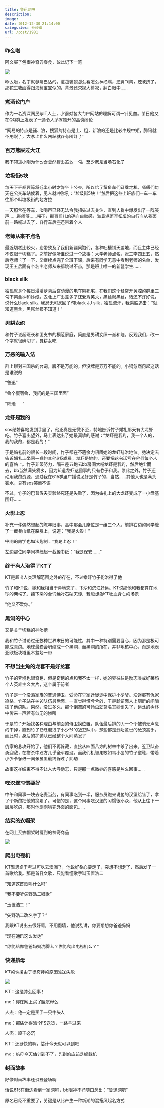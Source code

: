 ```yaml
---
title: 鲁迅网吧
description: 
image: 
date: 2012-12-30 21:14:00
categories: 神经病
url: /post/1981
---
```


### 咋么啦

阿文买了包很神奇的零食，故此记下一笔

![](https://storageapi.fleek.co/0a3a8890-e65e-47ce-93d7-0442b9209d38-bucket/blog/posts/2012-12/12-30/1.jpg)

咋么啦，名字就够斯巴达的。这包装袋怎么看怎么神经病，还黄飞鸿，还被挤了。那花生糖画得跟海绵宝宝似的，背景还央视大裤衩，翻白眼中……

### 煮酒论门户

作为一名资深网民与IT人士，小钢对各大门户网站的理解可谓一针见血。某日他又在QQ群上发表了一通令人茅塞顿开的高谈阔论

“网易的特点是骚、浪，搜狐的特点是土、粗，新浪的还是比较中规中矩，腾讯就不用说了，大家上什么网站就各有所好了”

### 百万熊屎过大江

我不知道小刚为什么会忽然冒出这么一句，至少我是当场石化了

### 垃圾街5块

每天下班都要等将近半小时才能坐上公交，所以给了黄鱼车们可乘之机。师傅们每天在公交车站候着，见人就冲你吼：“垃圾街5块！”然后把这些上班族们一车一车往那个叫垃圾街的地方拉

一天照常在等车，吆喝声已经无法令我扭头过去关注，直到人群中爆发出了一阵笑声……那师傅……哦不，那哥们儿的确有幽默感，骑着辆歪歪扭扭的自行车从我面前一路喊过去了，自行车后座还带着个人

### 老师从来不点名

最近切糕比较火，连带殃及了我们新疆同胞们，各种吐槽铺天盖地，而且主体已经不仅限于切糕了。之前好像听谁说过一个故事：大学老师点名，张三李四王五，然后老师卡了一下，又继续点完了全班下课。后来有同学无意中看到老师的名单，发现王五后面有个名字老师从来都跳过不点，那是班上唯一的新疆学生……

### black silk

独孤就是个每日浸淫萝莉后宫动漫的电车男死宅，在我们这个经常开黄腔的群里三句不离丝袜和妹纸。去北上广出差多了还爱秀英文，黑丝就黑丝，话还不好好说，说什么black silk。我忍无可忍回了句black JJ silk，独孤流汗，我乘胜追击：“就知道黑丝，黑屌丝都不知道！”

### 男耕女织

和竹子说起班长和团支书的模范家庭，简直是男耕女织一派和睦。反观我们，改一个字就很确切了，男耕女吃

### 万恶的输入法

群上聊到三国杀的台词，牌不是万能的，但没牌是万万不能的。小钢忽然问起这话是谁说的

“鲁迅”

“鲁个蛋啊鲁，我问的是三国里面”

“陆逊……”

### 龙虾是我的

sos结婚喜帖发到手里了，他还真是无微不至，特地告诉竹子婚礼那天有大龙虾吃。竹子喜出望外，马上表达出了她最真挚的感谢：“龙虾是我的，我一个人的，我的我的，都是我的！”

于是婚礼前的很长一段时间，竹子都在不遗余力巩固她的龙虾统治地位。她决定去告诉婚礼上坐同一桌的其他615成员，龙虾是她的，还要把这句话写在他们每个人的喜帖上。竹子非常努力，隔三差五跑去bb房间大喊龙虾是我的，然后绝尘而去，bb当然满头雾水，因为知道龙虾这回事的只有竹子和我。除此之外，竹子还动用我的资源，通过我在615群里广播说龙虾是竹子的，当然……其他人也是满头雾水，只有sos笑而不语

不过，竹子的巴普洛夫实验终究还是失败了，因为婚礼上的大龙虾变成了一小盘基围虾……

### 火影上忍

补充一件偶然想起的陈年旧事。高中那会儿座位是一组三个人，前排右边的同学缠了一截餐巾纸在胳膊上，说道：“我是火影！”

中间的同学也如法炮制：“我是上忍！”

左边那位同学同样缠起一截餐巾纸：“我是保安……”

### 终于有人治得了KT了

KT是超出人类理解范围之外的存在，不过幸好竹子能治得了他

竹子和KT说，她和我相当于异地恋了，下沙和滨江好远。KT说那他和我都算在地球的两端了。接下来的台词绝对石破天惊，我能想象KT吐血身亡的场景

“他又不爱你。”

### 黑洞的中心

又是关于切糕的神吐槽

我和竹子讨论过无数种世界末日的可能性，其中一种特别需要当心，因为那是极可能成真的。地球最终会坍缩成一个黑洞，而黑洞的所在，并非地核中心，而是地表亚欧板块塔里木盆地一带

### 不想当主角的龙套不是好龙套

竹子的梦境也很奇葩，但是奇葩的点和我不太一样，她的梦往往是励志类或好莱坞个人英雄主义大片，这个属于前者

竹子是一个没落家族的普通侍卫，受命在举家迁徙途中保护小少爷。沿途都有仇家追杀，竹子站在护送队伍最后面，一直觉得慌兮兮的，于是趁前面人上厕所的间隙插了他的队。果然，没过多久，那个倒霉的可怜虫就莫名其妙消失了，远处的树林中传来一声若有似无的惨叫

于是竹子开始找各种理由与前面的侍卫换位置，队伍最后排的人一个个被悄无声息的干掉，直到竹子已经混进了小少爷的近卫队中，那些都是武功盖世的绝顶高手。而此时，身后的护送队已经整个人间蒸发了

仇家的总攻开始了，他们不再躲藏，直接从四面八方的树林中杀了出来。近卫队奋勇迎敌，在拼杀中双方几乎全军覆没。而我们机智果敢如韦小宝的竹子童鞋，带着小少爷躲进一间茅房里最终躲过了此劫

故事这样结束不得不让人大呼励志，只是那一点微妙的喜感是肿么回事……

### 吃汉堡习惯要好

中午和同事一块去吃麦当劳，有同事吃到一半，服务员跑来说他的汉堡给错了，拿了个新的把他的换走了。可惜的是，这个同事吃汉堡的习惯很小众，他从上往下一层层吃的，那时他刚刚啃完外面的面包……

### 结实的衣帽架

在网上买衣帽架时看到的神奇商品

![](https://storageapi.fleek.co/0a3a8890-e65e-47ce-93d7-0442b9209d38-bucket/blog/posts/2012-12/12-30/2.jpg)

### 爬出电视机

KT雅思终于考过可以去澳洲了，他说好桑心要走了，突想不想走了，然后发了一首歌给我。那是首日文歌，只能看懂歌手叫玉置浩二

“知道这首歌叫什么吗”

“我不要听矢野浩二唱歌”

“玉置浩二！”

“矢野浩二改名字了？”

我跟KT说出去很好啊，不用翻墙，他说乱讲，你要想想你爸爸妈妈

“现在通讯这么发达”

“你能给你爸爸妈妈洗脚么？你能爬出电视机么？”

### 快递航母

KT的快递由于很奇特的原因派送失败

![](https://storageapi.fleek.co/0a3a8890-e65e-47ce-93d7-0442b9209d38-bucket/blog/posts/2012-12/12-30/3.jpg)

KT：这是肿么回事！

me：你在网上买了艘航母么

人杰：他一定是买了一只牛头人

me：那估计得派个FS送货，一路羊过来

人杰：顺丰必沉

KT：还挺快的啊，估计今天就可以到吧

me：航母今天估计到不了，先到的应该是舰载机

### 封面故事

好像封面故事还没有登场啊……

话说615在街边看到一家网吧，bb眼神不好随口念出：“鲁迅网吧”

原名已经不重要了，关键是从此产生一种新潮的混搭风起名方式